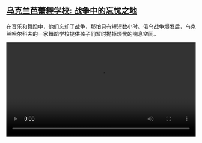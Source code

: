<!--1709450224000-->
[乌克兰芭蕾舞学校: 战争中的忘忧之地](https://www.dw.com/zh/%E4%B9%8C%E5%85%8B%E5%85%B0%E8%8A%AD%E8%95%BE%E8%88%9E%E5%AD%A6%E6%A0%A1:%20%E6%88%98%E4%BA%89%E4%B8%AD%E7%9A%84%E5%BF%98%E5%BF%A7%E4%B9%8B%E5%9C%B0/a-68420469)
------

<p>在音乐和舞蹈中，他们忘却了战争，那怕只有短短数小时。俄乌战争爆发后，乌克兰哈尔科夫的一家舞蹈学校提供孩子们暂时抛掉烦忧的喘息空间。</small></p><video src="https://tvdownloaddw-a.akamaihd.net/dwtv_video/flv/vdt_zh/2024/dwvgchi240301_balletschule_01icw_AVC_1280x720.mp4" controls style="width:100%"></video>
